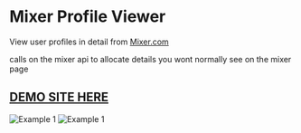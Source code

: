 # Mixer Profile Viewer

View user profiles in detail from [Mixer.com](https://mixer.com)

calls on the mixer api to allocate details you wont normally see on the mixer page 

## [DEMO SITE HERE](http://mixer.msft.online/lookup/)

![Example 1](http://i.imgur.com/nc1HvoS.png)
![Example 1](http://i.imgur.com/8fpaccS.png)
